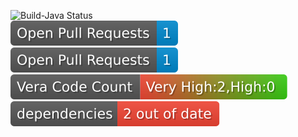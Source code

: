 ![Build-Java Status](https://github.com/RahulVadisetty91/RestService/actions/workflows/build.yml/badge.svg?branch=develop/pipeline)<br/>
<img alt="GitHub pull requests" src=".github/badges/open-pr-count.svg"><br/>
<img alt="GitHub pull requests" src=".github/badges/open-pr-count.svg"><br/>
<img alt="GitHub pull requests" src=".github/badges/vv-code-count.svg"><br/>
<img alt="Dependencies" src=".github/badges/depend-badge.svg"><br/>
